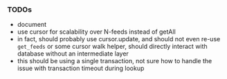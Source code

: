 
### TODOs

* document
* use cursor for scalability over N-feeds instead of getAll
* in fact, should probably use cursor.update, and should not even re-use `get_feeds` or some cursor walk helper, should directly interact with database without an intermediate layer
* this should be using a single transaction, not sure how to handle the issue with transaction timeout during lookup

